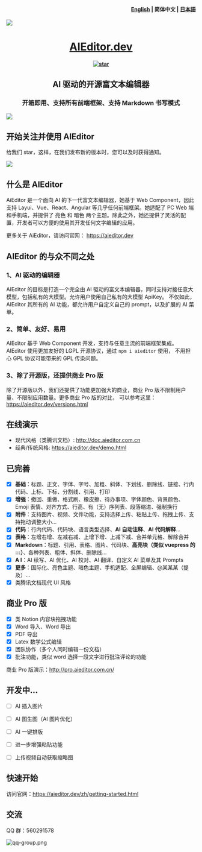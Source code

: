 <h4 align="right"><a href="./readme.md">English</a> | <strong>简体中文</strong> | <a href="./readme.ja.md">日本語</a></h4>


![](./docs/assets/image/readme-banner.png)



<h1 align="center"><a href="https://aieditor.dev/zh/" target="_blank">AIEditor.dev</a></h1>
<h4 align="center"><a href='https://gitee.com/aieditor-team/aieditor/stargazers'><img src='https://gitee.com/aieditor-team/aieditor/badge/star.svg?theme=gvp' alt='star' /></a></h4>

<h2 align="center">AI 驱动的开源富文本编辑器</h2>
<h3 align="center">开箱即用、支持所有前端框架、支持 Markdown 书写模式</h4>


![](./docs/assets/image/index-banner1.png)

## 开始关注并使用 AIEditor

给我们 star，这样，在我们发布新的版本时，您可以及时获得通知。


![](./docs/assets/image/star.gif)


## 什么是 AIEditor

AiEditor 是一个面向 AI 的下一代富文本编辑器，她基于 Web Component，因此支持 Layui、Vue、React、Angular 等几乎任何前端框架。她适配了 PC Web 
端和手机端，并提供了 亮色 和 暗色 两个主题。除此之外，她还提供了灵活的配置，开发者可以方便的使用其开发任何文字编辑的应用。

更多关于 AiEditor，请访问官网： https://aieditor.dev 


## AIEditor 的与众不同之处

### 1、AI 驱动的编辑器
AIEditor 的目标是打造一个完全由 AI 驱动的富文本编辑器，同时支持对接任意大模型，包括私有的大模型。允许用户使用自己私有的大模型 ApiKey。
不仅如此，AIEditor 其所有的 AI 功能，都允许用户自定义自己的 prompt，以及扩展的 AI 菜单。


### 2、简单、友好、易用

AIEditor 基于 Web Component 开发，支持与任意主流的前端框架集成。AIEditor 使用更加友好的 LGPL 开源协议，通过 `npm i aieditor` 使用，
不用担心 GPL 协议可能带来的 GPL 传染问题。


### 3、除了开源版，还提供商业 Pro 版
除了开源版以外，我们还提供了功能更加强大的商业，商业 Pro 版不限制用户量、不限制应用数量。更多商业 Pro 版的对比，
可以参考这里：https://aieditor.dev/versions.html


## 在线演示

- 现代风格（类腾讯文档）: http://doc.aieditor.com.cn
- 经典/传统风格: https://aieditor.dev/demo.html


## 已完善

- [x] **基础**：标题、正文、字体、字号、加粗、斜体、下划线、删除线、链接、行内代码、上标、下标、分割线、引用、打印
- [x] **增强**：撤回、重做、格式刷、橡皮擦、待办事项、字体颜色、背景颜色、Emoji 表情、对齐方式、行高、有（无）序列表、段落缩进、强制换行
- [x] **附件**：支持图片、视频、文件功能，支持选择上传、粘贴上传、拖拽上传、支持拖动调整大小...
- [x] **代码**：行内代码、代码块、语言类型选择、**AI 自动注释**、**AI 代码解释**...
- [x] **表格**：左增右增、左减右减、上增下增、上减下减、合并单元格、解除合并
- [x] **Markdown**：标题、引用、表格、图片、代码块、**高亮块（类似 vuepress 的 :::）**、各种列表、粗体、斜体、删除线...
- [x] **A I**：AI 续写、AI 优化、AI 校对、AI 翻译、自定义 AI 菜单及其 Prompts
- [x] **更多**：国际化、亮色主题、暗色主题、手机适配、全屏编辑、@某某某（提及）...
- [x] 类腾讯文档现代 UI 风格

## 商业 Pro 版
- [x] 类 Notion 内容块拖拽功能
- [x] Word 导入、Word 导出
- [x] PDF 导出
- [x] Latex 数学公式编辑
- [x] 团队协作（多个人同时编辑一份文档）
- [x] 批注功能，类似 word 选择一段文字进行批注评论的功能

商业 Pro 版演示：http://pro.aieditor.com.cn/

## 开发中...

- [ ] AI 插入图片
- [ ] AI 图生图（AI 图片优化）
- [ ] AI 一键排版
- [ ] 进一步增强粘贴功能
- [ ] 上传视频自动获取缩略图


## 快速开始

访问官网：https://aieditor.dev/zh/getting-started.html

## 交流

QQ 群：560291578

![qq-group.png](docs%2Fassets%2Fimage%2Fqq-group.png)
